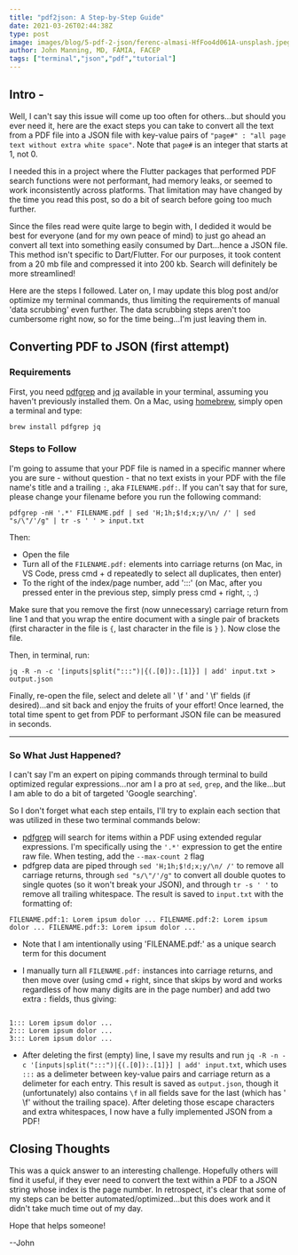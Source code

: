 ```yaml
---
title: "pdf2json: A Step-by-Step Guide"
date: 2021-03-26T02:44:38Z
type: post
image: images/blog/5-pdf-2-json/ferenc-almasi-HfFoo4d061A-unsplash.jpeg
author: John Manning, MD, FAMIA, FACEP
tags: ["terminal","json","pdf","tutorial"]
---
```


## Intro -

Well, I can't say this issue will come up too often for others...but should you ever need it, here are the exact steps you can take to convert all the text from a PDF file into a JSON file with key-value pairs of `"page#" : "all page text without extra white space"`. Note that `page#` is an integer that starts at 1, not 0.

I needed this in a project where the Flutter packages that performed PDF search functions were not performant, had memory leaks, or seemed to work inconsistently across platforms. That limitation may have changed by the time you read this post, so do a bit of search before going too much further.

Since the files read were quite large to begin with, I dedided it would be best for everyone (and for my own peace of mind) to just go ahead an convert all text into something easily consumed by Dart...hence a JSON file. This method isn't specific to Dart/Flutter. For our purposes, it took content from a 20 mb file and compressed it into 200 kb. Search will definitely be more streamlined!

Here are the steps I followed. Later on, I may update this blog post and/or optimize my terminal commands, thus limiting the requirements of manual 'data scrubbing' even further. The data scrubbing steps aren't too cumbersome right now, so for the time being...I'm just leaving them in.

## Converting PDF to JSON (first attempt)

### Requirements

First, you need [pdfgrep](https://pdfgrep.org/doc.html) and [jq](https://stedolan.github.io/jq/) available in your terminal, assuming you haven't previously installed them. On a Mac, using [homebrew](https://brew.sh), simply open a terminal and type:

```terminal
brew install pdfgrep jq
```

### Steps to Follow

I'm going to assume that your PDF file is named in a specific manner where you are sure - without question - that no text exists in your PDF with the file name's title and a trailing `:`, aka `FILENAME.pdf:`. If you can't say that for sure, please change your filename before you run the following command:

```terminal
pdfgrep -nH '.*' FILENAME.pdf | sed 'H;1h;$!d;x;y/\n/ /' | sed "s/\"/'/g" | tr -s ' ' > input.txt
```

Then:

- Open the file
- Turn all of the `FILENAME.pdf:` elements into carriage returns (on Mac, in VS Code, press cmd + d repeatedly to select all duplicates, then enter)
- To the right of the index/page number, add ':::'   (on Mac, after you pressed enter in the previous step, simply press cmd + right, :, :)

Make sure that you remove the first (now unnecessary) carriage return from line 1 and that you wrap the entire document with a single pair of brackets (first character in the file is `{`, last character in the file is `}` ). Now close the file.

Then, in terminal, run:

```terminal
jq -R -n -c '[inputs|split(":::")|{(.[0]):.[1]}] | add' input.txt > output.json
```

Finally, re-open the file, select and delete all ' \f ' and ' \f' fields (if desired)...and sit back and enjoy the fruits of your effort! Once learned, the total time spent to get from PDF to performant JSON file can be measured in seconds.

-------

### So What Just Happened?

I can't say I'm an expert on piping commands through terminal to build optimized regular expressions...nor am I a pro at `sed`, `grep`, and the like...but I am able to do a bit of targeted 'Google searching'.

So I don't forget what each step entails, I'll try to explain each section that was utilized in these two terminal commands below:

- [pdfgrep](https://pdfgrep.org/doc.html) will search for items within a PDF using extended regular expressions. I'm specifically using the `'.*'` expression to get the entire raw file. When testing, add the `--max-count 2` flag
- pdfgrep data are piped through `sed 'H;1h;$!d;x;y/\n/ /'` to remove all carriage returns, through `sed "s/\"/'/g"` to convert all double quotes to single quotes (so it won't break your JSON), and through `tr -s ' '` to remove all trailing whitespace. The result is saved to `input.txt` with the formatting of: 

```terminal
FILENAME.pdf:1: Lorem ipsum dolor ... FILENAME.pdf:2: Lorem ipsum dolor ... FILENAME.pdf:3: Lorem ipsum dolor ...
```

- Note that I am intentionally using 'FILENAME.pdf:' as a unique search term for this document

- I manually turn all `FILENAME.pdf:` instances into carriage returns, and then move over (using cmd + right, since that skips by word and works regardless of how many digits are in the page number) and add two extra `:` fields, thus giving:

```terminal

1::: Lorem ipsum dolor ...
2::: Lorem ipsum dolor ...
3::: Lorem ipsum dolor ...
```

- After deleting the first (empty) line, I save my results and run `jq -R -n -c '[inputs|split(":::")|{(.[0]):.[1]}] | add' input.txt`, which uses `:::` as a delimeter between key-value pairs and carriage return as a delimeter for each entry. This result is saved as `output.json`, though it (unfortunately) also contains ` \f ` in all fields save for the last (which has ' \f' without the trailing space). After deleting those escape characters and extra whitespaces, I now have a fully implemented JSON from a PDF!

## Closing Thoughts

This was a quick answer to an interesting challenge. Hopefully others will find it useful, if they ever need to convert the text within a PDF to a JSON string whose index is the page number. In retrospect, it's clear that some of my steps can be better automated/optimized...but this does work and it didn't take much time out of my day.

Hope that helps someone!

--John
